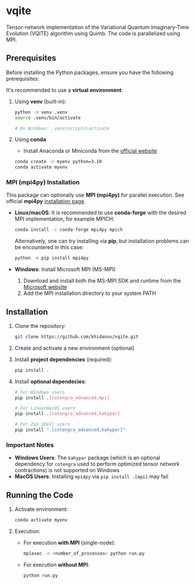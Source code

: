 # vqite
Tensor-network implementation of the Variational Quantum Imaginary-Time Evolution (VQITE) algorithm using Quimb. The code is parallelized using MPI.


## Prerequisites

Before installing the Python packages, ensure you have the following prerequisites:

It's recommended to use a **virtual environment**:

1. Using **venv** (built-in):
   ```bash
   python -m venv .venv
   source .venv/bin/activate  
   
   # On Windows: .venv\Scripts\activate
   ```
2. Using **conda**

   - Install Anaconda or Miniconda from the [official website](https://docs.conda.io/en/latest/miniconda.html)

   ```bash
   conda create -n myenv python=3.10
   conda activate myenv
   ```

### MPI (mpi4py) Installation

This package can optionally use **MPI (mpi4py)** for parallel execution. See official **mpi4py** [installation page](https://mpi4py.readthedocs.io/en/4.0.3/install.html).


- **Linux/macOS**: It is recommended to use **conda-forge** with the desired MPI implementation, for example MPICH:
  ```bash
  conda install -c conda-forge mpi4py mpich
  ```
  Alternatively, one can try installing via **pip**, but installation problems can be encountered in this case:
  
  ```bash
  python -m pip install mpi4py
  ```

- **Windows**: Install Microsoft MPI (MS-MPI)
  1. Download and install both the MS-MPI SDK and runtime from the [Microsoft website](https://learn.microsoft.com/en-us/message-passing-interface/microsoft-mpi)
  2. Add the MPI installation directory to your system PATH

## Installation

1. Clone the repository:
   ```bash
   git clone https://github.com/khidanov/vqite.git
   ```

2. Create and activate a new environment (optional)

3. Install **project dependencies** (required):
   ```bash
   pip install .
   ```

4. Install **optional dependecies**:
   ```bash
   # For Windows users 
   pip install .[cotengra_advanced,mpi]

   # For Linux/macOS users
   pip install .[cotengra_advanced,kahypar]

   # For Zsh shell users
   pip install ".[cotengra_advanced,kahypar]"
   ```

### Important Notes

- **Windows Users**: The `kahypar` package (which is an optional dependency for `cotengra` used to perform optimized tensor network contractions) is not supported on Windows
- **MacOS Users**: Installing `mpi4py` via `pip install .[mpi]` may fail

## Running the Code

1. Activate environment:
   ```bash
   conda activate myenv
   ```

2. Execution:
   - For execution **with MPI** (single-node):
      ```bash
      mpiexec -n <number_of_processes> python run.py
      ```
   - For execution **without MPI**:
      ``` bash
      python run.py
      ```
